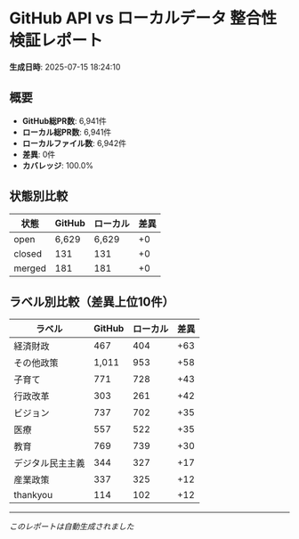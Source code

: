 # GitHub API vs ローカルデータ 整合性検証レポート

**生成日時**: 2025-07-15 18:24:10

## 概要

- **GitHub総PR数**: 6,941件
- **ローカル総PR数**: 6,941件
- **ローカルファイル数**: 6,942件
- **差異**: 0件
- **カバレッジ**: 100.0%

## 状態別比較

| 状態 | GitHub | ローカル | 差異 |
|------|--------|----------|------|
| open | 6,629 | 6,629 | +0 |
| closed | 131 | 131 | +0 |
| merged | 181 | 181 | +0 |

## ラベル別比較（差異上位10件）

| ラベル | GitHub | ローカル | 差異 |
|--------|--------|----------|------|
| 経済財政 | 467 | 404 | +63 |
| その他政策 | 1,011 | 953 | +58 |
| 子育て | 771 | 728 | +43 |
| 行政改革 | 303 | 261 | +42 |
| ビジョン | 737 | 702 | +35 |
| 医療 | 557 | 522 | +35 |
| 教育 | 769 | 739 | +30 |
| デジタル民主主義 | 344 | 327 | +17 |
| 産業政策 | 337 | 325 | +12 |
| thankyou | 114 | 102 | +12 |

---
*このレポートは自動生成されました*